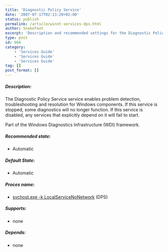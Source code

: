 ```yaml
---
title: 'Diagnostic Policy Service'
date: '2007-07-17T02:13:20+02:00'
status: publish
permalink: /article/winnt-services-dps.html
author: Snakefoot
excerpt: 'Description and recommended settings for the Diagnostic Policy Service.'
type: post
id: 666
category:
    - 'Services Guide'
    - 'Services Guide'
    - 'Services Guide'
tag: []
post_format: []
---
```

##### Description:

 The Diagnostic Policy Service service enables problem detection, troubleshooting and resolution for Windows components. If this service is stopped, some diagnostics will no longer function. If this service is disabled, any services that explicitly depend on it will fail to start.  
  
 Part of the Windows Diagnostics Infrastructure (WDI) framework.
 
##### Recommended state:

- Automatic

##### Default State:

- Automatic

##### Proces name:

- [svchost.exe -k LocalServiceNoNetwork](/article/winnt-services-wrapper.html) (DPS)

##### Supports:

- none

##### Depends:

- none